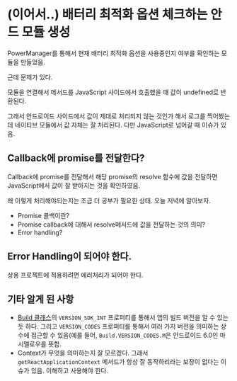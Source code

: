 # (이어서..) 배터리 최적화 옵션 체크하는 안드 모듈 생성

PowerManager를 통해서 현재 배터리 최적화 옵션을 사용중인지 여부를 확인하는 모듈을 만들었음.

근데 문제가 있다.

모듈을 연결해서 메서드를 JavaScript 사이드에서 호출했을 때 값이 undefined로 반환된다.

그래서 안드로이드 사이드에서 값이 제대로 처리되지 않는 것인가 해서 로그를 찍어봤는데 네이티브 모듈에서 값 자체는 잘 처리된다. 다만 JavaScript로 넘어갈 때 이슈가 있음.

## Callback에 promise를 전달한다?

Callback에 promise를 전달해서 해당 promise의 resolve 함수에 값을 전달하면 JavaScript에서 값이 잘 받아지는 것을 확인하였음.

왜 이렇게 처리해야되는지는 조금 더 공부가 필요한 상태. 오늘 저녁에 알아보자.

- Promise 콜백이란?
- Promise callback에 대해서 resolve메서드에 값을 전달하는 것의 의미?
- Error handling?

## Error Handling이 되어야 한다.

상용 프로젝트에 적용하려면 에러처리가 되어야 한다.

## 기타 알게 된 사항

- [Build 클래스](https://developer.android.com/reference/android/os/Build)의 `VERSION_SDK_INT` 프로퍼티를 통해서 앱의 빌드 버전을 알 수 있는 듯 하다. 그리고 `VERSION_CODES` 프로퍼티를 통해서 여러 가지 버전을 의미하는 상수에 접근할 수 있음(예를 들어, `Build.VERSION_CODES.M`은 안드로이드 6.0인 마시멜로우를 뜻함.
- Context가 무엇을 의미하는지 잘 모르겠다. 그래서 `getReactApplicationContext` 메서드가 항상 잘 동작하리라는 보장이 없다는 이슈가 있음. 이해하고 사용해야 한다.
